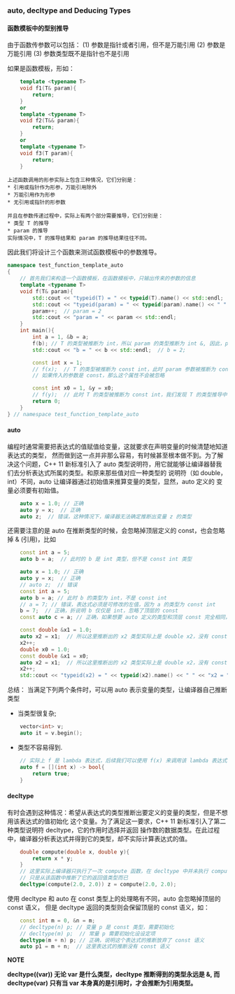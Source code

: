 ### auto, decltype and Deducing Types
#### 函数模板中的型别推导

由于函数传参数可以包括：
(1) 参数是指针或者引用，但不是万能引用
(2) 参数是万能引用
(3) 参数类型既不是指针也不是引用

如果是函数模板，形如：

```C++
	template <typename T>
	void f1(T& param){
		return;
	}
	or
	template <typename T>
	void f2(T&& param){
		return;
	}
	or
	template <typename T>
	void f3(T param){
		return;
	}
```
	上述函数调用的形参实际上包含三种情况，它们分别是：
	* 引用或指针作为形参，万能引用除外
	* 万能引用作为形参
	* 无引用或指针的形参数

	并且在参数传递过程中，实际上有两个部分需要推导，它们分别是：
	* 类型 T 的推导
	* param 的推导
	实际情况中，T 的推导结果和 param 的推导结果往往不同。
因此我们将设计三个函数来测试函数模板中的参数推导。

```c++
namespace test_function_template_auto
{
	// 首先我们来构造一个函数模板，在函数模板中，只输出传来的参数的信息
	template <typename T>
	void f(T& param){
		std::cout << "typeid(T) = " << typeid(T).name() << std::endl;
		std::cout << "typeid(param) = " << typeid(param).name() << " " << "param = " << param << std::endl;  // typeid(param) = i param = 1
		param++;  // param = 2
		std::cout << "param = " << param << std::endl;
	}
	int main(){
		int a = 1, &b = a;
		f(b); // T 的类型被推断为 int，所以 param 的类型推断为 int &, 因此，param 改变时，外部的 b 也跟着改变，这符合预期
		std::cout << "b = " << b << std::endl;  // b = 2;

		const int x = 1;
		// f(x);  // T 的类型被推断为 const int，此时 param 参数被推断为 const int &,所以 param++ 不符合预期，所以该句会编译报错
		// 如果传入的参数是 const，那么这个属性不会被忽略

		const int x0 = 1, &y = x0;
		// f(y);  // 此时 T 的类型被推断为 const int，我们发现 T 的类型推导中 & 被忽略了，这是符合预期的，param 的类型为 const int &，所以它其实不能执行 param++
		return 0;
	}
} // namespace test_function_template_auto
```


#### auto

编程时通常需要把表达式的值赋值给变量，这就要求在声明变量的时候清楚地知道表达式的类型，
然而做到这一点并非那么容易，有时候甚至根本做不到。为了解决这个问题，C++ 11 新标准引入了
auto 类型说明符，用它就能够让编译器替我们去分析表达式所属的类型。和原来那些值对应一种类型的
说明符（如 double， int）不同，auto 让编译器通过初始值来推算变量的类型，显然，auto 定义的
变量必须要有初始值。

```C++
	auto x = 1.0; // 正确
	auto y = x;  // 正确
	auto z;  // 错误，这种情况下，编译器无法确定推断出变量 z 的类型
```

还需要注意的是 auto 在推断类型的时候，会忽略掉顶层定义的 const，也会忽略掉 & (引用)，比如
```C++
	const int a = 5;
	auto b = a;  // 此时的 b 是 int 类型，但不是 const int 类型

	auto x = 1.0; // 正确
	auto y = x;  // 正确
	// auto z;  // 错误
	const int a = 5;
	auto b = a; // 此时 b 的类型为 int，不是 const int
	// a = 7; // 错误，表达式必须是可修改的左值，因为 a 的类型为 const int
	b = 7;  // 正确，折说明 b 仅仅是 int，忽略了顶层的 const
	const auto c = a; // 正确，如果想要 auto 定义的类型和顶层 const 完全相同，则需要显式使用 const

	const double &x1 = 1.0;
	auto x2 = x1;  // 所以这里推断出的 x2 类型实际上是 double x2，没有 const 和 引用 & 属性
	x2++;
	double x0 = 1.0;
	const double &x1 = x0;
	auto x2 = x1;  // 所以这里推断出的 x2 类型实际上是 double x2，没有 const 和 引用 & 属性，推导出的类型实际上就是 double x2;
	x2++;
	std::cout << "typeid(x2) = " << typeid(x2).name() << " " << "x2 = " << x2 << " " << "x1 = " << x1<< std::endl;  // 推断 x2 是 double，并且 x2 的值 和 x1 的值没有同时改变，所以其引用属性实际上也没有推导出来
```

总结：
当满足下列两个条件时，可以用 auto 表示变量的类型，让编译器自己推断类型
* 当类型很复杂;

```c++
	vector<int> v;
	auto it = v.begin();
```

* 类型不容易得到.

```c++
	// 实际上 f 是 lambda 表达式，后续我们可以使用 f(x) 来调用该 lambda 表达式
	auto f = [](int x) -> bool{
		return true;
	}
```

#### decltype

有时会遇到这种情况：希望从表达式的类型推断出要定义的变量的类型，但是不想用该表达式的值初始化
这个变量。为了满足这一要求，C++ 11 新标准引入了第二种类型说明符 decltype，它的作用时选择并返回
操作数的数据类型。在此过程中，编译器分析表达式并得到它的类型，却不实际计算表达式的值。

```C++
	double compute(double x, double y){
		return x * y;
	}
	// 这里实际上编译器只执行了一次 compute 函数，在 decltype 中并未执行 compute 函数，
	// 只是从该函数中推断了它的返回值类型而已
	decltype(compute(2.0, 2.0)) z = compute(2.0, 2.0);
```

使用 decltype 和 auto 在 const 类型上的处理略有不同，auto 会忽略掉顶层的 const 语义，
但是 decltype 返回的类型则会保留顶层的 const 语义，如：

```C++
	const int m = 0, &n = m;
	// decltype(n) p; // 变量 p 是 const 类型，需要初始化
	// decltype(m) p;  // 常量 p 需要初始化设设定项
	decltype(m + n) p; // 正确，说明这个表达式的推断放弃了 const 语义
	auto p1 = m + n;  // 这里表达式的推断没有 const 语义
```

**NOTE**

**decltype((var)) 无论 var 是什么类型，decltype 推断得到的类型永远是 &, 而 decltype(var)
只有当 var 本身真的是引用时，才会推断为引用类型。**